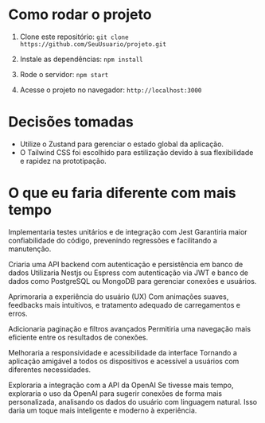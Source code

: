 # Como rodar o projeto

1. Clone este repositório:
   `git clone https://github.com/SeuUsuario/projeto.git`

2. Instale as dependências:
   `npm install`

3. Rode o servidor:
   `npm start`

4. Acesse o projeto no navegador:
   `http://localhost:3000`

# Decisões tomadas

- Utilize o Zustand para gerenciar o estado global da aplicação.
- O Tailwind CSS foi escolhido para estilização devido à sua flexibilidade e rapidez na prototipação.

# O que eu faria diferente com mais tempo
Implementaria testes unitários e de integração com Jest
Garantiria maior confiabilidade do código, prevenindo regressões e facilitando a manutenção.

Criaria uma API backend com autenticação e persistência em banco de dados
Utilizaria Nestjs ou Espress com autenticação via JWT e banco de dados como PostgreSQL ou MongoDB para gerenciar conexões e usuários.

Aprimoraria a experiência do usuário (UX)
Com animações suaves, feedbacks mais intuitivos, e tratamento adequado de carregamentos e erros.

Adicionaria paginação e filtros avançados
Permitiria uma navegação mais eficiente entre os resultados de conexões.

Melhoraria a responsividade e acessibilidade da interface
Tornando a aplicação amigável a todos os dispositivos e acessível a usuários com diferentes necessidades.

Exploraria a integração com a API da OpenAI
Se tivesse mais tempo, exploraria o uso da OpenAI para sugerir conexões de forma mais personalizada, analisando os dados do usuário com linguagem natural. Isso daria um toque mais inteligente e moderno à experiência.